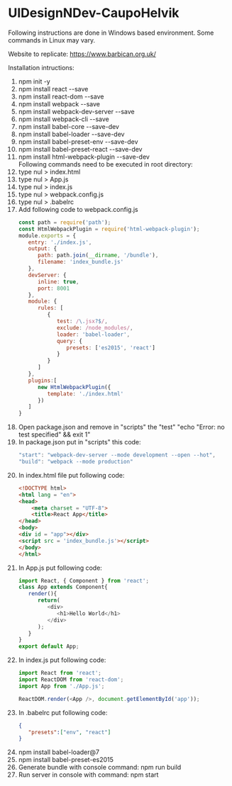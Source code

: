 # UIDesignNDev-CaupoHelvik  
Following instructions are done in Windows based environment. Some commands in Linux may vary.

Website to replicate: https://www.barbican.org.uk/  
  
  
  
Installation intructions:  
  
1. npm init -y  
2. npm install react --save  
3. npm install react-dom --save  
4. npm install webpack --save  
5. npm install webpack-dev-server --save  
6. npm install webpack-cli --save  
7. npm install babel-core --save-dev  
8. npm install babel-loader --save-dev  
9. npm install babel-preset-env --save-dev  
10. npm install babel-preset-react --save-dev  
11. npm install html-webpack-plugin --save-dev  
Following commands need to be executed in root directory:  
12. type nul > index.html   
13. type nul > App.js  
14. type nul > index.js  
15. type nul > webpack.config.js  
16. type nul > .babelrc  
17. Add following code to webpack.config.js
    ```javascript
    const path = require('path');
    const HtmlWebpackPlugin = require('html-webpack-plugin');
    module.exports = {
       entry: './index.js',
       output: {
          path: path.join(__dirname, '/bundle'),
          filename: 'index_bundle.js'
       },
       devServer: {
          inline: true,
          port: 8001
       },
       module: {
          rules: [
             {
                test: /\.jsx?$/,
                exclude: /node_modules/,
                loader: 'babel-loader',
                query: {
                   presets: ['es2015', 'react']
                }
             }
          ]
       },
       plugins:[
          new HtmlWebpackPlugin({
             template: './index.html'
          })
       ]
    }
    ```
18. Open package.json and remove in "scripts" the "test" "echo \"Error: no test specified\" && exit 1"  
19. In package.json put in "scripts" this code:
    ```javascript
    "start": "webpack-dev-server --mode development --open --hot",
    "build": "webpack --mode production"
    ```
20. In index.html file put following code:
    ```html
    <!DOCTYPE html>
    <html lang = "en">
    <head>
        <meta charset = "UTF-8">
        <title>React App</title>
    </head>
    <body>
    <div id = "app"></div>
    <script src = 'index_bundle.js'></script>
    </body>
    </html>
    ```
21. In App.js put following code: 
    ```javascript
    import React, { Component } from 'react';
    class App extends Component{
       render(){
          return(
             <div>
                <h1>Hello World</h1>
             </div>
          );
       }
    }
    export default App;
    ```
22. In index.js put following code:
    ```javascript
    import React from 'react';
    import ReactDOM from 'react-dom';
    import App from './App.js';
    
    ReactDOM.render(<App />, document.getElementById('app'));
    ```
23. In .babelrc put following code:
    ```json
    {
       "presets":["env", "react"]
    }
    ```
24. npm install babel-loader@7
25. npm install babel-preset-es2015
26. Generate bundle with console command: npm run build
27. Run server in console with command: npm start